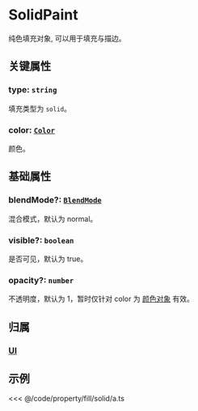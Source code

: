 <script setup>
import Case from '/component/Case.vue'
</script>

# SolidPaint

纯色填充对象, 可以用于填充与描边。

<case name="SolidFill" ></case>

## 关键属性

### type: `string`

填充类型为 `solid`。

### color: [`Color`](/reference/interface/ui/Color.md)

颜色。

## 基础属性

### blendMode?: [`BlendMode`](/reference/property/blendMode.md)

混合模式，默认为 normal。

### visible?: `boolean`

是否可见，默认为 true。

### opacity?: `number`

不透明度，默认为 1，暂时仅针对 color 为 [颜色对象](/reference/interface/ui/Color.md#rgb) 有效。

## 归属

### [UI](/reference/display/UI.md#渐变-图案)

## 示例

<case name="SolidFill" index=0></case>

<<< @/code/property/fill/solid/a.ts
